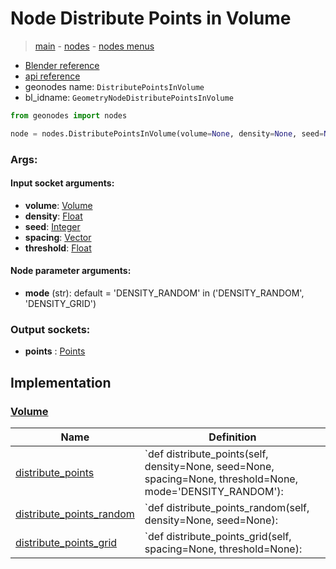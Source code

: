 # Node Distribute Points in Volume

> [main](../structure.md) - [nodes](nodes.md) - [nodes menus](nodes_menus.md)

- [Blender reference](https://docs.blender.org/manual/en/latest/modeling/geometry_nodes/point/distribute_points_in_volume.html)
- [api reference](https://docs.blender.org/api/current/bpy.types.GeometryNodeDistributePointsInVolume.html)
- geonodes name: `DistributePointsInVolume`
- bl_idname: `GeometryNodeDistributePointsInVolume`

```python
from geonodes import nodes

node = nodes.DistributePointsInVolume(volume=None, density=None, seed=None, spacing=None, threshold=None, mode='DENSITY_RANDOM')
```

### Args:

#### Input socket arguments:

- **volume**: [Volume](Volume.md)
- **density**: [Float](Float.md)
- **seed**: [Integer](Integer.md)
- **spacing**: [Vector](Vector.md)
- **threshold**: [Float](Float.md)

#### Node parameter arguments:

- **mode** (str): default = 'DENSITY_RANDOM' in ('DENSITY_RANDOM', 'DENSITY_GRID')

### Output sockets:

- **points** : [Points](Points.md)

## Implementation

### [Volume](Volume.md)

| Name | Definition |
|------|------------|
 | [distribute_points](Volume.md#distribute_points) | `def distribute_points(self, density=None, seed=None, spacing=None, threshold=None, mode='DENSITY_RANDOM'): |
 | [distribute_points_random](Volume.md#distribute_points_random) | `def distribute_points_random(self, density=None, seed=None): |
 | [distribute_points_grid](Volume.md#distribute_points_grid) | `def distribute_points_grid(self, spacing=None, threshold=None): |

